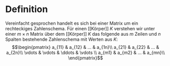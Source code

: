 # Definition
Vereinfacht gesprochen handelt es sich bei einer Matrix um ein rechteckiges Zahlenschema. Für einen [[Körper]] $K$ verstehen wir unter einer $m\times n$ Matrix über dem [[Körper]] $K$ das folgende aus $m$ Zeilen und $n$ Spalten bestehende Zahlenschema mit Werten aus $K$:
$$\begin{pmatrix}
a_{11} & a_{12} & ... & a_{1n}\\
a_{21} & a_{22} & ... & a_{2n}\\
\vdots & \vdots & \ddots & \vdots \\
a_{m1} & a_{m2} & ... & a_{mn}\\
\end{pmatrix}$$

